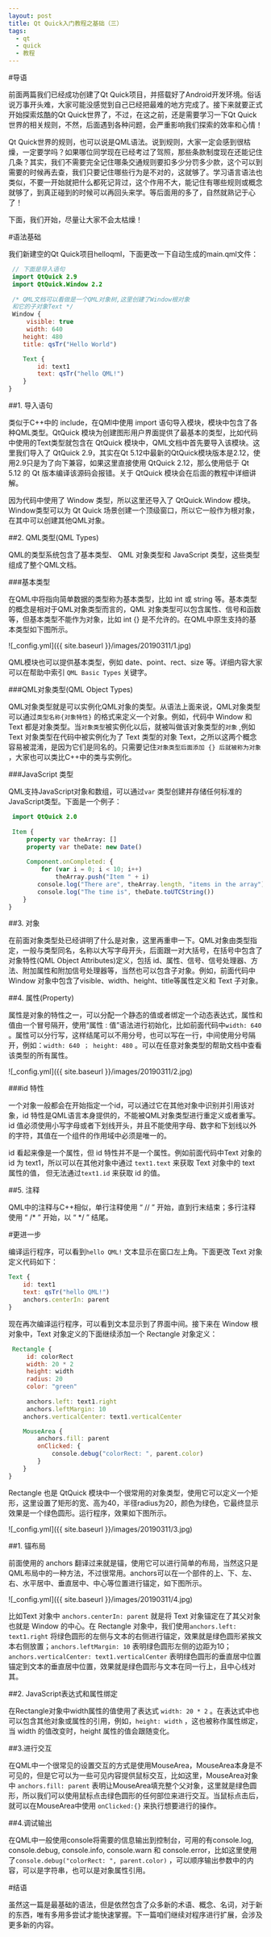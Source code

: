 ```yaml
---
layout: post
title: Qt Quick入门教程之基础（三）
tags:
  - qt
  - quick
  - 教程
---
```


#导语

前面两篇我们已经成功创建了Qt Quick项目，并搭载好了Android开发环境。俗话说万事开头难，大家可能没感觉到自己已经把最难的地方完成了。接下来就要正式开始探索炫酷的Qt Quick世界了，不过，在这之前，还是需要学习一下Qt Quick世界的相关规则，不然，后面遇到各种问题，会严重影响我们探索的效率和心情！

Qt Quick世界的规则，也可以说是QML语法。说到规则，大家一定会感到很枯燥，一定要学吗？如果哪位同学现在已经考过了驾照，那些条款制度现在还能记住几条？其实，我们不需要完全记住哪条交通规则要扣多少分罚多少款，这个可以到需要的时候再去查，我们只要记住哪些行为是不对的，这就够了。学习语言语法也类似，不要一开始就把什么都死记背过，这个作用不大，能记住有哪些规则或概念就够了，到真正碰到的时候可以再回头来学。等后面用的多了，自然就熟记于心了！

下面，我们开始，尽量让大家不会太枯燥！

#语法基础

我们新建空的Qt Quick项目helloqml，下面更改一下自动生成的main.qml文件：
```qml
 // 下面是导入语句
 import QtQuick 2.9
 import QtQuick.Window 2.2
 
 /* QML文档可以看做是一个QML对象树,这里创建了Window根对象
 和它的子对象Text */
 Window {
     visible: true
     width: 640
    height: 480
    title: qsTr("Hello World")

    Text {
        id: text1
        text: qsTr("hello QML!")
    }
}
```
##1. 导入语句

类似于C++中的 include，在QMl中使用 import 语句导入模块，模块中包含了各种QML类型。QtQuick 模块为创建图形用户界面提供了最基本的类型，比如代码中使用的Text类型就包含在 QtQuick 模块中，QML文档中首先要导入该模块。这里我们导入了 QtQuick 2.9，其实在Qt 5.12中最新的QtQuick模块版本是2.12，使用2.9只是为了向下兼容，如果这里直接使用 QtQuick 2.12，那么使用低于 Qt 5.12 的 Qt 版本编译该源码会报错。关于 QtQuick 模块会在后面的教程中详细讲解。

因为代码中使用了 Window 类型，所以这里还导入了 QtQuick.Window 模块。Window类型可以为 Qt Quick 场景创建一个顶级窗口，所以它一般作为根对象，在其中可以创建其他QML对象。

##2. QML类型(QML Types)

QML的类型系统包含了基本类型、 QML 对象类型和 JavaScript 类型，这些类型组成了整个QML文档。

###基本类型

在QML中将指向简单数据的类型称为基本类型，比如 int 或 string 等。基本类型的概念是相对于QML对象类型而言的，QML 对象类型可以包含属性、信号和函数等，但基本类型不能作为对象，比如 int {} 是不允许的。在QML中原生支持的基本类型如下图所示。

![_config.yml]({{ site.baseurl }}/images/20190311/1.jpg)

QML模块也可以提供基本类型，例如 date、point、rect、size 等。详细内容大家可以在帮助中索引 `QML Basic Types` 关键字。

###QML对象类型(QML Object Types)

QML对象类型就是可以实例化QML对象的类型。从语法上面来说，QML对象类型可以通过`类型名称{对象特性}` 的格式来定义一个对象。例如，代码中 Window 和 Text 都是对象类型。当`对象类型`被实例化以后，就被叫做该对象类型的`对象` ,例如 Text 对象类型在代码中被实例化为了 Text 类型的对象 Text，之所以这两个概念容易被混淆，是因为它们是同名的。只需要记住`对象类型后面添加 {} 后就被称为对象` ，大家也可以类比C++中的类与实例化。

###JavaScript 类型

QML支持JavaScript对象和数组，可以通过`var` 类型创建并存储任何标准的JavaScript类型。下面是一个例子：
```qml
 import QtQuick 2.0
 
 Item {
     property var theArray: []
     property var theDate: new Date()
 
     Component.onCompleted: {
         for (var i = 0; i < 10; i++)
             theArray.push("Item " + i)
        console.log("There are", theArray.length, "items in the array")
        console.log("The time is", theDate.toUTCString())
    }
}
```
##3. 对象

在前面对象类型处已经讲明了什么是对象，这里再重申一下。QML对象由类型指定，一般与类型同名，名称以大写字母开头，后面跟一对大括号，在括号中包含了对象特性(QML Object Attributes)定义，包括 id、属性、信号、信号处理器、方法、附加属性和附加信号处理器等，当然也可以包含子对象。例如，前面代码中 Window 对象中包含了visible、width、height、title等属性定义和 Text 子对象。

##4. 属性(Property)

属性是对象的特性之一，可以分配一个静态的值或者绑定一个动态表达式，属性和值由一个冒号隔开，使用“属性 : 值”语法进行初始化，比如前面代码中`width: 640` 。属性可以分行写，这样结尾可以不用分号，也可以写在一行，中间使用分号隔开，例如：`width: 640 ； height: 480` 。可以在任意对象类型的帮助文档中查看该类型的所有属性。

![_config.yml]({{ site.baseurl }}/images/20190311/2.jpg)

###id 特性

一个对象一般都会在开始指定一个id，可以通过它在其他对象中识别并引用该对象，id 特性是QML语言本身提供的，不能被QML对象类型进行重定义或者重写。id 值必须使用小写字母或者下划线开头，并且不能使用字母、数字和下划线以外的字符，其值在一个组件的作用域中必须是唯一的。

id 看起来像是一个属性，但 id 特性并不是一个属性。例如前面代码中Text 对象的 id 为 text1，所以可以在其他对象中通过 `text1.text` 来获取 Text 对象中的 text 属性的值， 但无法通过`text1.id` 来获取 id 的值。

##5. 注释

QML中的注释与C++相似，单行注释使用 “ // ” 开始，直到行末结束；多行注释使用 “ /* ” 开始，以 “ */ ” 结尾。

#更进一步

编译运行程序，可以看到`hello QML!` 文本显示在窗口左上角。下面更改 Text 对象定义代码如下：
```qml
Text {
    id: text1
    text: qsTr("hello QML!")
    anchors.centerIn: parent
}
```
现在再次编译运行程序，可以看到文本显示到了界面中间。接下来在 Window 根对象中，Text 对象定义的下面继续添加一个 Rectangle 对象定义：
```qml
 Rectangle {
     id: colorRect
     width: 20 * 2
     height: width
     radius: 20
     color: "green"
 
     anchors.left: text1.right
     anchors.leftMargin: 10
    anchors.verticalCenter: text1.verticalCenter

    MouseArea {
        anchors.fill: parent
        onClicked: {
            console.debug("colorRect: ", parent.color)
        }
    }
}
```
Rectangle 也是 QtQuick 模块中一个很常用的对象类型，使用它可以定义一个矩形，这里设置了矩形的宽、高为40，半径radius为20，颜色为绿色，它最终显示效果是一个绿色圆形。运行程序，效果如下图所示。

![_config.yml]({{ site.baseurl }}/images/20190311/3.jpg)

##1. 锚布局

前面使用的 anchors 翻译过来就是锚，使用它可以进行简单的布局，当然这只是QML布局中的一种方法，不过很常用。anchors可以在一个部件的上、下、左、右、水平居中、垂直居中、中心等位置进行锚定，如下图所示。

![_config.yml]({{ site.baseurl }}/images/20190311/4.jpg)

比如Text 对象中 `anchors.centerIn: parent` 就是将 Text 对象锚定在了其父对象也就是 Window 的中心。在 Rectangle 对象中，我们使用`anchors.left: text1.right` 将绿色圆形的左侧与文本的右侧进行锚定，效果就是绿色圆形紧挨文本右侧放置；`anchors.leftMargin: 10` 表明绿色圆形左侧的边距为10；`anchors.verticalCenter: text1.verticalCenter` 表明绿色圆形的垂直居中位置锚定到文本的垂直居中位置，效果就是绿色圆形与文本在同一行上，且中心线对其。

##2. JavaScript表达式和属性绑定

在Rectangle对象中width属性的值使用了表达式 `width: 20 * 2` 。在表达式中也可以包含其他对象或属性的引用，例如，`height: width` ，这也被称作属性绑定，当 width 的值改变时，height 属性的值会跟随变化。

##3.进行交互

在QML中一个很常见的设置交互的方式是使用MouseArea，MouseArea本身是不可见的，但是它可以为一些可见内容提供鼠标交互，比如这里，MouseArea对象中 `anchors.fill: parent` 表明让MouseArea填充整个父对象，这里就是绿色圆形，所以我们可以使用鼠标点击绿色圆形的任何部位来进行交互。当鼠标点击后，就可以在MouseArea中使用 `onClicked:{}` 来执行想要进行的操作。

##4.调试输出

在QML中一般使用console将需要的信息输出到控制台，可用的有console.log, console.debug, console.info, console.warn 和 console.error，比如这里使用了`console.debug("colorRect: ", parent.color)` ，可以顺序输出参数中的内容，可以是字符串，也可以是对象属性引用。

#结语

虽然这一篇是最基础的语法，但是依然包含了众多新的术语、概念、名词，对于新的东西，唯有多用多尝试才能快速掌握。下一篇咱们继续对程序进行扩展，会涉及更多新的内容。